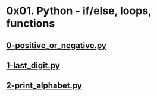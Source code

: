 # 0x01. Python - if/else, loops, functions

## [0-positive_or_negative.py](./0-positive_or_negative.py)

## [1-last_digit.py](./1-last_digit.py)

## [2-print_alphabet.py](./2-print_alphabet.py)